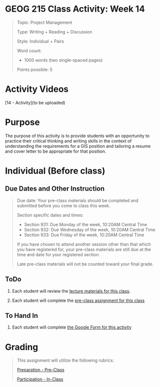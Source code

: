# GEOG 215 Class Activity: Week 14
>Topic: Project Management
>
>Type: Writing + Reading + Discussion
>
>Style: Individual + Pairs
>
>Word count:
>
> - 1000 words (two single-spaced pages)
>
>Points possible: 5
>

# Activity Videos
[14 - Activity](to be uploaded)

# Purpose
The purpose of this activity is to provide students with an opportunity to practice their critical thinking and writing skills in the context of understanding the requirements for a GIS position and tailoring a resume and cover letter to be appropriate for that position.

# Individual (Before class)
## Due Dates and Other Instruction
> Due date: Your pre-class materials should be completed and submitted before you come to class this week.
>
> Section specific dates and times:
>
> * Section 931: Due Monday of the week, 10:20AM Central Time
> * Section 932: Due Wednesday of the week, 10:20AM Central Time
> * Section 933: Due Friday of the week, 10:20AM Central Time
>
> If you have chosen to attend another session other than that which you have registered for, your pre-class materials are still due at the time and date for your registered section.
>
> Late pre-class materials will not be counted toward your final grade.

## ToDo
1. Each student will review the [lecture materials for this class](https://github.tamu.edu/TAMU-GEOG-215-GeospatialCornerstone/GEOG-215-GeospatialCornerstone/blob/master/lectures/14.md).

2. Each student will complete the [pre-class assignment for this class](https://github.tamu.edu/TAMU-GEOG-215-GeospatialCornerstone/GEOG-215-GeospatialCornerstone/blob/master/activities/14/preclass/01.md)


## To Hand In
1. Each student will complete [the Google Form for this activity](https://goo.gl/forms/7iiC9EQYq3W11BLH2)

<!-- 
# Partner/Team (In or after class)
## Due Dates and Other Instruction
> Due date: Your partner/team materials should be completed and submitted by the end of the class period this week, or by the start of next class if you do the partner/team after/outside of class.
>
> Section specific dates and times:
>
> * Section 931: Due Monday of the week, 11:10AM Central Time
> * Section 932: Due Wednesday of the week, 11:10AM Central Time
> * Section 933: Due Friday of the week, 11:10AM Central Time
>
> If you have chosen to attend another session other than that which you have registered for, your partner/team materials are still due at the time and date for your registered section.
>
> Late partner/team materials will not be counted toward your final grade.

## ToDo
1. Each student will complete the [partner/team assignment for this class](https://github.tamu.edu/TAMU-GEOG-215-GeospatialCornerstone/GEOG-215-GeospatialCornerstone/blob/master/activities/14/inclass/01.md)


## To Hand In
1. Each student team will complete in the [Google Form for this activity](https://goo.gl/forms/Jp5r3rmFZN6lq7Pq1).

-->

# Grading
>
> This assignment will utilize the following rubrics:
>
>[Preparation - Pre-Class](../rubrics/preparation.md)
>
>[Participation - In-Class](../rubrics/participation.md)
>
